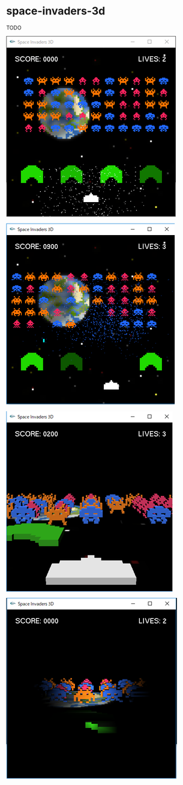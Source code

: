 # space-invaders-3d

TODO

![Typical Space Invaders top-down view](images/default_view.png)

![With explosions!](images/particle_explosion.png)

![3D!](images/3d_view.png)

![Dark mode!](images/light_view.png)
